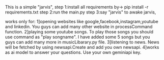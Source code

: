 This is a simple "jarvis",
step 1:install all requirements by-> pip install -r requirements.txt
step 2:run the main.py 
step 3:say "jarvis" to awake jarvis,

works only for:
1]opening websites like google,facebook,instagram,youtube and linkedin. You guys can add many other website in processCommand function.
2]playing some youtube songs. To play those songs you should use command as "play songname". I have added some 5 songs but you guys can add many more in musicLibarary.py file.
3]listening to news. News will be fetched by using newsapi.Create and add you own newsapi.
4]works as ai model to answer your questions. Use your own geminiapi key.
